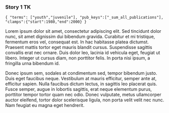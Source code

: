 ### Story 1 TK

`
{
    "terms": ["youth","juvenile"],
    "pub_keys":["_sum_all_publications"],
    "clamps":{"start":1980,"end":2000}
}
`

Lorem ipsum dolor sit amet, consectetur adipiscing elit. Sed tincidunt dolor nunc, sit amet dignissim dui bibendum gravida. Curabitur et mi tristique, fermentum eros vel, consequat est. In hac habitasse platea dictumst. Praesent mattis tortor eget mauris blandit cursus. Suspendisse sagittis convallis erat nec ornare. Duis dolor leo, lacinia id vehicula eget, feugiat ut libero. Integer ut cursus diam, non porttitor felis. In porta nisi ipsum, a fringilla urna bibendum id.

Donec ipsum sem, sodales at condimentum sed, tempor bibendum justo. Duis eget faucibus neque. Vestibulum at mauris efficitur, semper ante at, efficitur sapien. Nulla faucibus dictum lectus, in sagittis leo placerat quis. Fusce semper, augue in lobortis sagittis, erat neque elementum purus, porttitor tempor tortor quam nec odio. Donec vulputate, metus ullamcorper auctor eleifend, tortor dolor scelerisque ligula, non porta velit velit nec nunc. Nam feugiat eu magna eget hendrerit.
